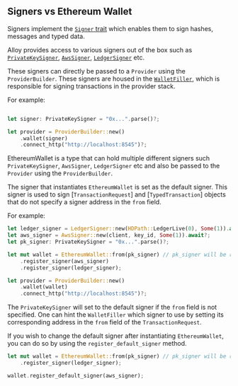 ## Signers vs Ethereum Wallet

Signers implement the [`Signer` trait](https://github.com/alloy-rs/alloy/blob/main/crates/signer/src/signer.rs) which enables them to sign hashes, messages and typed data.

Alloy provides access to various signers out of the box such as [`PrivateKeySigner`](https://github.com/alloy-rs/alloy/blob/a3d521e18fe335f5762be03656a3470f5f6331d8/crates/signer-local/src/lib.rs#L37), [`AwsSigner`](https://github.com/alloy-rs/alloy/blob/main/crates/signer-aws/src/signer.rs), [`LedgerSigner`](https://github.com/alloy-rs/alloy/blob/main/crates/signer-ledger/src/signer.rs) etc.

These signers can directly be passed to a `Provider` using the `ProviderBuilder`. These signers are housed in the [`WalletFiller`](https://github.com/alloy-rs/alloy/blob/main/crates/provider/src/fillers/wallet.rs), which is responsible for signing transactions in the provider stack.

For example:

```rust

let signer: PrivateKeySigner = "0x...".parse()?;

let provider = ProviderBuilder::new()
    .wallet(signer)
    .connect_http("http://localhost:8545")?;

```

EthereumWallet is a type that can hold multiple different signers such `PrivateKeySigner`, `AwsSigner`, `LedgerSigner` etc and also be passed to the `Provider` using the `ProviderBuilder`.

The signer that instantiates `EthereumWallet` is set as the default signer. This signer is used to sign [`TransactionRequest`] and [`TypedTransaction`] objects that do not specify a signer address in the `from` field.

For example:

```rust
let ledger_signer = LedgerSigner::new(HDPath::LedgerLive(0), Some(1)).await?;
let aws_signer = AwsSigner::new(client, key_id, Some(1)).await?;
let pk_signer: PrivateKeySigner = "0x...".parse()?;

let mut wallet = EthereumWallet::from(pk_signer) // pk_signer will be registered as the default signer.
    .register_signer(aws_signer)
    .register_signer(ledger_signer);

let provider = ProviderBuilder::new()
    .wallet(wallet)
    .connect_http("http://localhost:8545")?;
```

The `PrivateKeySigner` will set to the default signer if the `from` field is not specified. One can hint the `WalletFiller` which signer to use by setting its corresponding address in the `from` field of the `TransactionRequest`.

If you wish to change the default signer after instantiating `EthereumWallet`, you can do so by using the `register_default_signer` method.

```rust
let mut wallet = EthereumWallet::from(pk_signer) // pk_signer will be registered as the default signer.
    .register_signer(ledger_signer);

wallet.register_default_signer(aws_signer);
```
